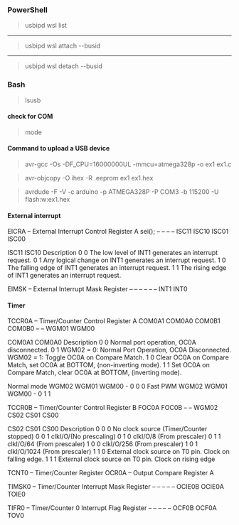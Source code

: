 ### PowerShell

> usbipd wsl list

---

> usbipd wsl attach --busid <busid>

---

> usbipd wsl detach --busid <busid>

### Bash

> lsusb

#### check for COM

> mode

#### Command to upload a USB device

> avr-gcc -Os -DF_CPU=16000000UL -mmcu=atmega328p -o ex1 ex1.c

> avr-objcopy -O ihex -R .eeprom ex1 ex1.hex

> avrdude -F -V -c arduino -p ATMEGA328P -P COM3 -b 115200 -U flash:w:ex1.hex

#### External interrupt

EICRA – External Interrupt Control Register A
sei();
– – – – ISC11 ISC10 ISC01 ISC00

ISC11 ISC10 Description
0 0 The low level of INT1 generates an interrupt request.
0 1 Any logical change on INT1 generates an interrupt request.
1 0 The falling edge of INT1 generates an interrupt request.
1 1 The rising edge of INT1 generates an interrupt request.

EIMSK – External Interrupt Mask Register
– – – – – – INT1 INT0

#### Timer

TCCR0A – Timer/Counter Control Register A
COM0A1 COM0A0 COM0B1 COM0B0 – – WGM01 WGM00

COM0A1 COM0A0 Description
0 0 Normal port operation, OC0A disconnected.
0 1 WGM02 = 0: Normal Port Operation, OC0A Disconnected. WGM02 = 1: Toggle OC0A on Compare Match.
1 0 Clear OC0A on Compare Match, set OC0A at BOTTOM, (non-inverting mode).
1 1 Set OC0A on Compare Match, clear OC0A at BOTTOM, (inverting mode).

Normal mode
WGM02 WGM01 WGM00 - 0 0 0
Fast PWM
WGM02 WGM01 WGM00 - 0 1 1

TCCR0B – Timer/Counter Control Register B
FOC0A FOC0B – – WGM02 CS02 CS01 CS00

CS02 CS01 CS00 Description
0 0 0 No clock source (Timer/Counter stopped)
0 0 1 clkI/O/(No prescaling)
0 1 0 clkI/O/8 (From prescaler)
0 1 1 clkI/O/64 (From prescaler)
1 0 0 clkI/O/256 (From prescaler)
1 0 1 clkI/O/1024 (From prescaler)
1 1 0 External clock source on T0 pin. Clock on falling edge.
1 1 1 External clock source on T0 pin. Clock on rising edge

TCNT0 – Timer/Counter Register
OCR0A – Output Compare Register A

TIMSK0 – Timer/Counter Interrupt Mask Register
– – – – – OCIE0B OCIE0A TOIE0

TIFR0 – Timer/Counter 0 Interrupt Flag Register
– – – – – OCF0B OCF0A TOV0
